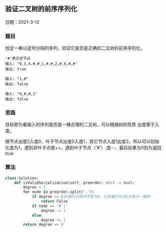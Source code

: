 ## 验证二叉树的前序序列化

日期：2021-3-12

### 题目

给定一串以逗号分隔的序列，验证它是否是正确的二叉树的前序序列化。

```
'#'表示空节点
输入: "9,3,4,#,#,1,#,#,2,#,6,#,#"
输出: true

输入: "1,#"
输出: false

输入: "9,#,#,1"
输出: false
```

### 思路

目标即为看输入的序列是否是一棵合理的二叉树。可以根据树的性质 出度等于入度。

根节点出度2入度0，叶子节点出度0入度1，其它节点入度1出度2。所以可以初始化度为1，遇到非叶子点度++，遇到叶子节点（'#‘）,度--，最后如果为0则为返回true

### 算法

```python
class Solution:
    def isValidSerialization(self, preorder: str) -> bool:
        degree = 1
        for node in preorder.split(','):
            if degree == 0:#遍历过程中不能为0，只有遍历完为0才表示一棵树
                return False
            if node == '#':
                degree -= 1
            else:
                degree += 1
        return degree == 0
```

